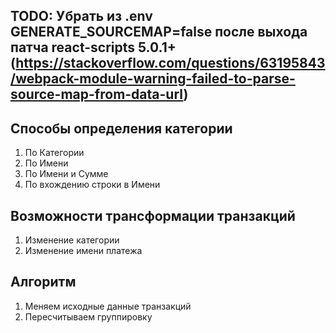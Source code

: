 ## TODO: Убрать из .env GENERATE_SOURCEMAP=false после выхода патча react-scripts 5.0.1+ (https://stackoverflow.com/questions/63195843/webpack-module-warning-failed-to-parse-source-map-from-data-url)




## Способы определения категории

1. По Категории
2. По Имени
3. По Имени и Сумме
4. По вхождению строки в Имени

## Возможности трансформации транзакций

1. Изменение категории
2. Изменение имени платежа

## Алгоритм

1. Меняем исходные данные транзакций
2. Пересчитываем группировку
